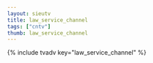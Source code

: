 ```yaml
--- 
layout: sieutv
title: law_service_channel
tags: ["cntv"]
thumb: law_service_channel
---
```

{% include tvadv key="law_service_channel" %}
